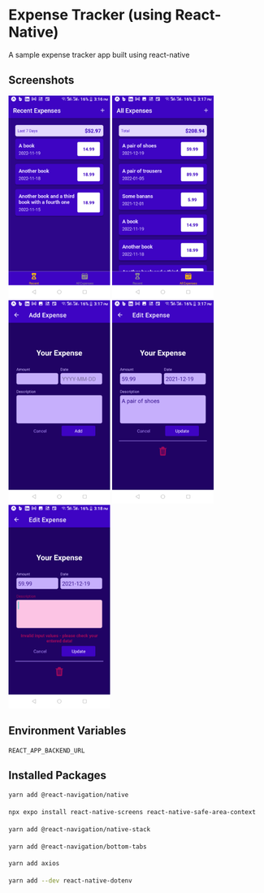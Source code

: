 # Expense Tracker (using React-Native)

A sample expense tracker app built using react-native

## Screenshots

<div align="left">
    <img src="./assets/readme/screenshot_1.png" alt="screenshot 1" width="200"/>
    <img src="./assets/readme/screenshot_2.png" alt="screenshot 2" width="200"/>
    <img src="./assets/readme/screenshot_3.png" alt="screenshot 3" width="200"/>
    <img src="./assets/readme/screenshot_4.png" alt="screenshot 4" width="200"/>
    <img src="./assets/readme/screenshot_5.png" alt="screenshot 5" width="200"/>
</div>

## Environment Variables

```
REACT_APP_BACKEND_URL
```

## Installed Packages

```sh
yarn add @react-navigation/native

npx expo install react-native-screens react-native-safe-area-context

yarn add @react-navigation/native-stack

yarn add @react-navigation/bottom-tabs

yarn add axios

yarn add --dev react-native-dotenv
```

